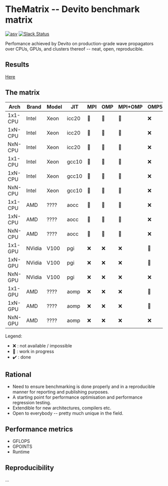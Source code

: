 # TheMatrix -- Devito benchmark matrix

[![asv](http://img.shields.io/badge/benchmarked%20by-asv-blue.svg?style=flat)](https://devitocodes.github.io/devito-performance)
[![Slack Status](https://img.shields.io/badge/chat-on%20slack-%2336C5F0)](https://opesci-slackin.now.sh)

Perfomance achieved by Devito on production-grade wave propagators over CPUs,
GPUs, and clusters thereof -- neat, open, reproducible.

## Results

[Here](https://www.devitoproject.org/thematrix/)

## The matrix

| Arch    | Brand  | Model |  JIT  | MPI      |  OMP     | MPI+OMP  | OMP5     | MPI+OMP5 |   ACC    | MPI+ACC  |
|---------|--------|-------|-------|----------|----------| -------- | -------- | -------- | -------- | -------- |
| 1x1-CPU | Intel  | Xeon  | icc20 | :hammer: | :hammer: | :hammer: | :x:      | :x:      | :hammer: | :hammer: |
| 1xN-CPU | Intel  | Xeon  | icc20 | :hammer: | :hammer: | :hammer: | :x:      | :x:      | :hammer: | :hammer: |
| NxN-CPU | Intel  | Xeon  | icc20 | :hammer: | :hammer: | :hammer: | :x:      | :x:      | :hammer: | :hammer: |
| 1x1-CPU | Intel  | Xeon  | gcc10 | :hammer: | :hammer: | :hammer: | :x:      | :x:      | :hammer: | :hammer: |
| 1xN-CPU | Intel  | Xeon  | gcc10 | :hammer: | :hammer: | :hammer: | :x:      | :x:      | :hammer: | :hammer: |
| NxN-CPU | Intel  | Xeon  | gcc10 | :hammer: | :hammer: | :hammer: | :x:      | :x:      | :hammer: | :hammer: |
| 1x1-CPU | AMD    | ????  | aocc  | :hammer: | :hammer: | :hammer: | :x:      | :x:      | :hammer: | :hammer: |
| 1xN-CPU | AMD    | ????  | aocc  | :hammer: | :hammer: | :hammer: | :x:      | :x:      | :hammer: | :hammer: |
| NxN-CPU | AMD    | ????  | aocc  | :hammer: | :hammer: | :hammer: | :x:      | :x:      | :hammer: | :hammer: |
| 1x1-GPU | NVidia | V100  | pgi   | :x:      | :x:      | :x:      | :hammer: | :x:      | :hammer: | :x:      |
| 1xN-GPU | NVidia | V100  | pgi   | :x:      | :x:      | :x:      | :hammer: | :hammer: | :hammer: | :hammer: |
| NxN-GPU | NVidia | V100  | pgi   | :x:      | :x:      | :x:      | :x:      | :hammer: | :x:      | :hammer: |
| 1x1-GPU | AMD    | ????  | aomp  | :x:      | :x:      | :x:      | :hammer: | :x:      | :x:      | :x:      |
| 1xN-GPU | AMD    | ????  | aomp  | :x:      | :x:      | :x:      | :hammer: | :hammer: | :x:      | :x:      |
| NxN-GPU | AMD    | ????  | aomp  | :x:      | :x:      | :x:      | :x:      | :hammer: | :x:      | :x:      |

Legend:
* :x: : not available / impossible
* :hammer: : work in progress
* :heavy_check_mark: : done


## Rational

* Need to ensure benchmarking is done properly and in a reproducible manner for
  reporting and publishing purposes.
* A starting point for performance optimisation and performance regression
  testing.
* Extendible for new architectures, compilers etc.
* Open to everybody -- pretty much unique in the field.

## Performance metrics

* GFLOPS
* GPOINTS
* Runtime

## Reproducibility

...
